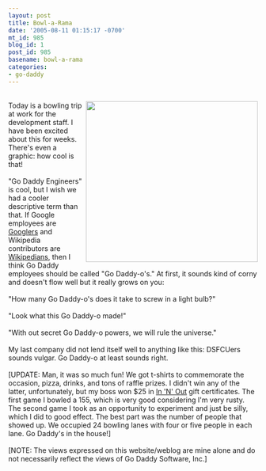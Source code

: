 ```yaml
---
layout: post
title: Bowl-a-Rama
date: '2005-08-11 01:15:17 -0700'
mt_id: 985
blog_id: 1
post_id: 985
basename: bowl-a-rama
categories:
- go-daddy
---
```

<br /><img src="/images/blog/bowling.gif" width="347" height="325" style="float:right;margin-left:8px;margin-bottom:4px;" />Today is a bowling trip at work for the development staff. I have been excited about this for weeks.  There's even a graphic: how cool is that!<br /><br />"Go Daddy Engineers" is cool, but I wish we had a cooler descriptive term than that. If Google employees are <a href="http://labs.google.com/papers.html">Googlers</a> and Wikipedia contributors are <a href="http://en.wikipedia.org/wiki/Wikipedia:Wikipedians">Wikipedians</a>, then I think Go Daddy employees should be called "Go Daddy-o's." At first, it sounds kind of corny and doesn't flow well but it really grows on you:<br /><br />"How many Go Daddy-o's does it take to screw in a light bulb?"<br /><br />"Look what this Go Daddy-o made!"<br /><br />"With out secret Go Daddy-o powers, we will rule the universe."<br /><br />My last company did not lend itself well to anything like this: DSFCUers sounds vulgar. Go Daddy-o at least sounds right.<br /><br />[UPDATE: Man, it was so much fun! We got t-shirts to commemorate the occasion, pizza, drinks, and tons of raffle prizes. I didn't win any of the latter, unfortunately, but my boss won $25 in <a href="http://www.in-n-out.com/">In 'N' Out</a> gift certificates. The first game I bowled a 155, which is very good considering I'm very rusty. The second game I took as an opportunity to experiment and just be silly, which I did to good effect. The best part was the number of people that showed up. We occupied 24 bowling lanes with four or five people in each lane. Go Daddy's in the house!]<br /><br />[NOTE: The views expressed on this website/weblog are mine alone and do not necessarily reflect the views of Go Daddy Software, Inc.]<br /><br /><br />
